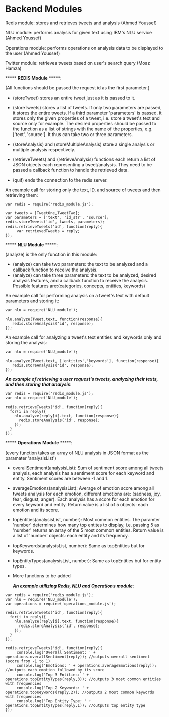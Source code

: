 # Backend Modules
Redis module: stores and retrieves tweets and analysis (Ahmed Youssef)

NLU module: performs analysis for given text using IBM's NLU service (Ahmed Youssef)

Operations module: performs operations on analysis data to be displayed to the user (Ahmed Youssef)

Twitter module: retrieves tweets based on user's search query (Moaz Hamza)

***** **REDIS Module** *****:

(All functions should be passed the request id as the first parameter.)

- (storeTweet) stores an entire tweet just as it is passed to it.

- (storeTweets) stores a list of tweets. If only two parameters are passed, it stores the entire tweets. If a third parameter 'parameters' is passed, it stores only the given properties of a tweet, i.e. store a tweet's text and source only for example. The desired properties should be passed to the function as a list of strings with the name of the properties, e.g. ['text', 'source']. It thus can take two or three parameters.

- (storeAnalysis) and (storeMultipleAnalysis) store a single analysis or multiple analysis respectively.

- (retrieveTweets) and (retrieveAnalysis) functions each return a list of JSON objects each representing a tweet/analysis. They  need to be passed a callback function to handle the retrieved data.

- (quit) ends the connection to the redis server.


An example call for storing only the text, ID, and source of tweets and then retrieving them:

```
var redis = require('redis_module.js');

var tweets = [TweetOne,TweetTwo];
var parameters = ['text', 'id_str', 'source'];
redis.storeTweets('id', tweets, parameters);
redis.retrieveTweets('id', function(reply){
     var retrievedTweets = reply;
});
```

***** **NLU Module** *****:

(analyze) is the only function in this module:

- (analyze) can take two parameters: the text to be analyzed and a callback function to receive the analysis.
- (analyze) can take three parameters:  the text to be analyzed, desired analysis features, and a callback function to receive the analysis. Possible features are:(categories, concepts, entities, keywords)

An example call for performing analysis on a tweet's text with default parameters and storing it:

```
var nlu = require('NLU_module');

nlu.analyze(Tweet.text, function(response){
   redis.storeAnalysis('id', response);
});
 ``` 
 
 An example call for  analyzing a tweet's text entities and keywords only and storing the analysis:

```
var nlu = require('NLU_module');

nlu.analyze(Tweet.text, ['entities','keywords'], function(response){
   redis.storeAnalysis('id', response);
});
 ``` 
 
 
  
  ***An example of retrieving a user request's tweets, analyzing their texts, and then storing that analysis***:
  
```
var redis = require('redis_module.js');
var nlu = require('NLU_module');

redis.retrieveTweets('id', function(reply){
  for(i in reply){
    nlu.analyze(reply[i].text, function(response){
      redis.storeAnalysis('id', response);
    });
  }
});
```

***** **Operations Module** *****:

(every function takes an array of NLU analysis in JSON format as the paramater 'analysisList')

- overallSentiment(analysisList): Sum of sentiment score among all tweets analysis, each analysis has a sentiment score for each keyword and entity. Sentiment scores are between -1 and 1.

- averageEmotions(analysisList): Average of emotion score among all tweets analysis for each emotion, different emotions are: (sadness, joy, fear, disgust, anger). Each analysis has a score for each emotion for every keyword and entity. Return value is a list of 5 objects: each emotion and its score.

- topEntities(analysisList, number): Most common entities. The paramter 'number' determines how many top entites to display, i.e. passing 5 as 'number' returns an array of the 5 most common entities. Return value is a list of 'number' objects: each entity and its frequency.

- topKeywords(analysisList, number): Same as topEntities but for keywords.

- topEntityTypes(analysisList, number): Same as topEntities but for entity types.

- More functions to be added

  ***An example utilizing Redis, NLU and Operations module***:
  
```
var redis = require('redis_module.js');
var nlu = require('NLU_module');
var operations = require('operations_module.js');

redis.retrieveTweets('id', function(reply){
  for(i in reply){
    nlu.analyze(reply[i].text, function(response){
      redis.storeAnalysis('id', response);
    });
  }
});

redis.retrieveTweets('id', function(reply){
     console.log('Overall Sentiment: ' + operations.overallSentiment(reply)); //outputs overall sentiment (score from -1 to 1)
     console.log('Emotions: ' + operations.averageEmotions(reply)); //outputs each emotion followed by its score
     console.log('Top 3 Entities: ' + operations.topEntityTypes(reply,3)); //outputs 3 most common entities with frequencies 
     console.log('Top 2 Keywords: ' + operations.topKeywords(reply,2)); //outputs 2 most common keywords with frequencies
     console.log('Top Entity Type: ' + operations.topEntityTypes(reply,1)); //outputs top entity type
});

```


